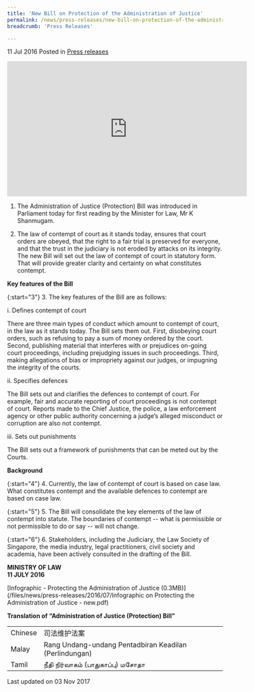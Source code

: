 ```yaml
---
title: 'New Bill on Protection of the Administration of Justice'
permalink: /news/press-releases/new-bill-on-protection-of-the-administration-of-justice/
breadcrumb: 'Press Releases'

---
```



11 Jul 2016 Posted in [Press releases](/news/press-releases)


<div class="bp-youtube">
<iframe title="video on bill on protection of the administration of justice" width="560" height="315" src="https://www.youtube.com/embed/MRn9NCorb6k" frameborder="0" allow="accelerometer; autoplay; encrypted-media; gyroscope; picture-in-picture" allowfullscreen></iframe>     
</div>




1.    The Administration of Justice (Protection) Bill was introduced in Parliament today for first reading by the Minister for Law, Mr K Shanmugam.


2.    The law of contempt of court as it stands today, ensures that court orders are obeyed, that the right to a fair trial is preserved for everyone, and that the trust in the judiciary is not eroded by attacks on its integrity. The new Bill will set out the law of contempt of court in statutory form.  That will provide greater clarity and certainty on what constitutes contempt.


**Key features of the Bill**

{:start="3"}
3.    The key features of the Bill are as follows:


i.    Defines contempt of court  


There are three main types of conduct which amount to contempt of court, in the law as it stands today.  The Bill sets them out. First, disobeying court orders, such as refusing to pay a sum of money ordered by the court. Second, publishing material that interferes with or prejudices on-going court proceedings, including prejudging issues in such proceedings. Third, making allegations of bias or impropriety against our judges, or impugning the integrity of the courts.


ii.    Specifies defences




The Bill sets out and clarifies the defences to contempt of court. For example, fair and accurate reporting of court proceedings is not contempt of court. Reports made to the Chief Justice, the police, a law enforcement agency or other public authority concerning a judge’s alleged misconduct or corruption are also not contempt. 

                                                                                                                     

iii.    Sets out punishments


The Bill sets out a framework of punishments that can be meted out by the Courts.    


**Background**


{:start="4"}
4.    Currently, the law of contempt of court is based on case law. What constitutes contempt and the available defences to contempt are based on case law.


{:start="5"}
5.    The Bill will consolidate the key elements of the law of contempt into statute.  The boundaries of contempt -- what is permissible or not permissible to do or say -- will not change.

{:start="6"}
6.    Stakeholders, including the Judiciary, the Law Society of Singapore, the media industry, legal practitioners, civil society and academia, have been actively consulted in the drafting of the Bill.



**MINISTRY OF LAW**  
**11 JULY 2016**

[Infographic - Protecting the Administration of Justice (0.3MB)](/files/news/press-releases/2016/07/Infographic on Protecting the Administration of Justice - new.pdf)

**Translation of “Administration of Justice (Protection) Bill”**


<table class="table-h">
<tr style="display: none">
  <th>Language</th>
  <th>Translation</th>
</tr>  
<tr>
<td>Chinese</td>
<td>司法维护法案</td>
</tr>
<tr>
<td>Malay</td>
<td>Rang Undang-undang Pentadbiran Keadilan (Perlindungan)</td>
</tr>
<tr>
<td>Tamil</td>
<td>நீதி நிர்வாகம் (பாதுகாப்பு) மசோதா</td>

</tr>
</table>



<p class="right-side-updated">Last updated on 03 Nov 2017</p>
